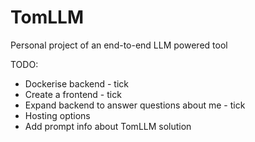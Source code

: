 # TomLLM
Personal project of an end-to-end LLM powered tool

TODO:
- Dockerise backend - tick
- Create a frontend - tick
- Expand backend to answer questions about me - tick
- Hosting options
- Add prompt info about TomLLM solution